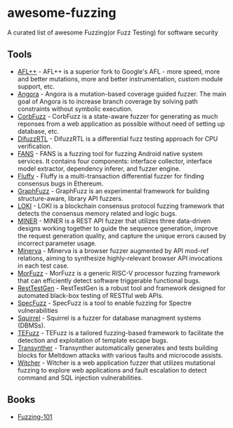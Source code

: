 # awesome-fuzzing

A curated list of awesome Fuzzing(or Fuzz Testing) for software security

## Tools

- [AFL++](https://github.com/AFLplusplus/AFLplusplus) - AFL++ is a superior fork to Google's AFL - more speed, more and better mutations, more and better instrumentation, custom module support, etc.
- [Angora](https://github.com/AngoraFuzzer/Angora) - Angora is a mutation-based coverage guided fuzzer. The main goal of Angora is to increase branch coverage by solving path constraints without symbolic execution.
- [CorbFuzz](https://github.com/shouc/corbfuzz) - CorbFuzz is a state-aware fuzzer for generating as much reponses from a web application as possible without need of setting up database, etc.
- [DifuzzRTL](https://github.com/compsec-snu/difuzz-rtl) - DifuzzRTL is a differential fuzz testing approach for CPU verification.
- [FANS](https://github.com/iromise/fans) - FANS is a fuzzing tool for fuzzing Android native system services. It contains four components: interface collector, interface model extractor, dependency inferer, and fuzzer engine.
- [Fluffy](https://github.com/snuspl/fluffy) - Fluffy is a multi-transaction differential fuzzer for finding consensus bugs in Ethereum.
- [GraphFuzz](https://github.com/ForAllSecure/GraphFuzz) - GraphFuzz is an experimental framework for building structure-aware, library API fuzzers.
- [LOKI](https://github.com/ConsensusFuzz/LOKI) - LOKI is a blockchain consensus protocol fuzzing framework that detects the consensus memory related and logic bugs.
- [MINER](https://github.com/puppet-meteor/MINER) - MINER is a REST API fuzzer that utilizes three data-driven designs working together to guide the sequence generation, improve the request generation quality, and capture the unique errors caused by incorrect parameter usage.
- [Minerva](https://github.com/ChijinZ/Minerva) - Minerva is a browser fuzzer augmented by API mod-ref relations, aiming to synthesize highly-relevant browser API invocations in each test case.
- [MorFuzz](https://github.com/sycuricon/MorFuzz) - MorFuzz is a generic RISC-V processor fuzzing framework that can efficiently detect software triggerable functional bugs.
- [RestTestGen](https://github.com/SeUniVr/RestTestGen) - RestTestGen is a robust tool and framework designed for automated black-box testing of RESTful web APIs.
- [SpecFuzz](https://github.com/tudinfse/SpecFuzz) - SpecFuzz is a tool to enable fuzzing for Spectre vulnerabilities
- [Squirrel](https://github.com/s3team/Squirrel) - Squirrel is a fuzzer for database managment systems (DBMSs).
- [TEFuzz](https://github.com/seclab-fudan/TEFuzz) - TEFuzz is a tailored fuzzing-based framework to facilitate the detection and exploitation of template escape bugs.
- [Transynther](https://github.com/vernamlab/Medusa) - Transynther automatically generates and tests building blocks for Meltdown attacks with various faults and microcode assists.
- [Witcher](https://github.com/sefcom/Witcher) - Witcher is a web application fuzzer that utilizes mutational fuzzing to explore web applications and fault escalation to detect command and SQL injection vulnerabilities.

## Books

- [Fuzzing-101](https://github.com/antonio-morales/Fuzzing101)
